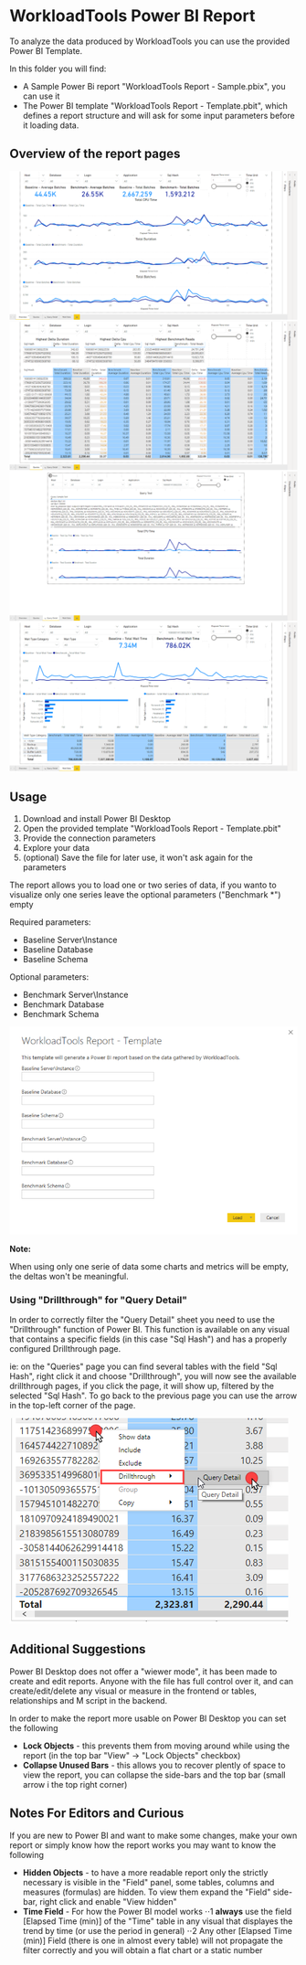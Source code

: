 # WorkloadTools Power BI Report

To analyze the data produced by WorkloadTools you can use the provided Power BI Template.

In this folder you will find:
* A Sample Power Bi report "WorkloadTools Report - Sample.pbix", you can use it 
* The Power BI template "WorkloadTools Report - Template.pbit", which defines a report structure and will ask for some input parameters before it loading data.

## Overview of the report pages
![Overview](/Images/PowerBI_Overview.png)
![Queries](/Images/PowerBI_Queries.png)
![QueryDetail](/Images/PowerBI_QueryDetail.png)
![WaitStats](/Images/PowerBI_WaitStats.png)


## Usage
1. Download and install Power BI Desktop
2. Open the provided template "WorkloadTools Report - Template.pbit" 
3. Provide the connection parameters
4. Explore your data
5. (optional) Save the file for later use, it won't ask again for the parameters

The report allows you to load one or two series of data, if you wanto to visualize only one series leave the optional parameters ("Benchmark *") empty

Required parameters:
* Baseline Server\Instance
* Baseline Database
* Baseline Schema

Optional parameters:
* Benchmark Server\Instance
* Benchmark Database
* Benchmark Schema

![Input Parameters](/Images/PowerBI_InputParams.png)

**Note:**

When using only one serie of data some charts and metrics will be empty, the deltas won't be meaningful.


### Using "Drillthrough" for "Query Detail"

In order to correctly filter the "Query Detail" sheet you need to use the "Drillthrough" function of Power BI.
This function is available on any visual that contains a specific fields (in this case "Sql Hash") and has a properly configured Drillthrough page.

ie: on the "Queries" page you can find several tables with the field "Sql Hash", right click it and choose "Drillthrough", you will now see the available drillthrough pages, if you click the page, it will show up, filtered by the selected "Sql Hash".
To go back to the previous page you can use the arrow in the top-left corner of the page.

![Drillthrough](/Images/PowerBI_Drillthrough.png)


## Additional Suggestions

Power BI Desktop does not offer a "wiewer mode", it has been made to create and edit reports. Anyone with the file has full control over it, and can create/edit/delete any visual or measure in the frontend or tables, relationships and M script in the backend.

In order to make the report more usable on Power BI Desktop you can set the following
* **Lock Objects** - this prevents them from moving around while using the report (in the top bar "View" → "Lock Objects" checkbox)
* **Collapse Unused Bars** - this allows you to recover plently of space to view the report, you can collapse the side-bars and the top bar (small arrow i the top right corner)

## Notes For Editors and Curious

If you are new to Power BI and want to make some changes, make your own report or simply know how the report works you may want to know the following

* **Hidden Objects** - to have a more readable report only the strictly necessary is visible in the "Field" panel, some tables, columns and measures (formulas) are hidden. To view them expand the "Field" side-bar, right click and enable "View hidden"
* **Time Field** - For how the Power BI model works
⋅⋅1 **always** use the field [Elapsed Time (min)] of the "Time" table in any visual that displayes the trend by time (or use the period in general)
⋅⋅2 Any other [Elapsed Time (min)] Field (there is one in almost every table) will not propagate the filter correctly and you will obtain a flat chart or a static number

